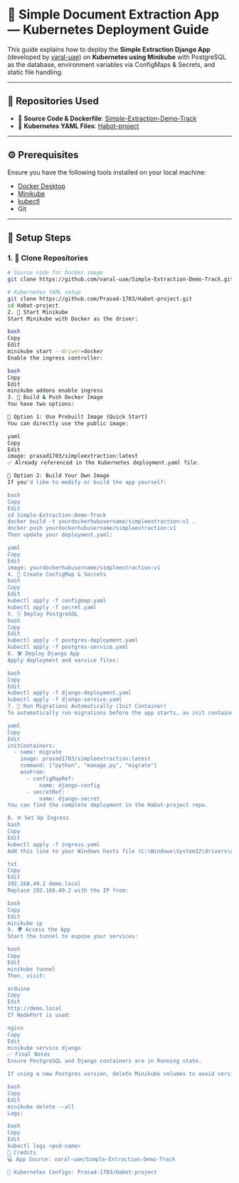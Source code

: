 # 🧠 Simple Document Extraction App — Kubernetes Deployment Guide

This guide explains how to deploy the **Simple Extraction Django App** (developed by [varal-uae](https://github.com/varal-uae/Simple-Extraction-Demo-Track)) on **Kubernetes using Minikube** with PostgreSQL as the database, environment variables via ConfigMaps & Secrets, and static file handling.

---

## 📁 Repositories Used

- 🔹 **Source Code & Dockerfile**: [Simple-Extraction-Demo-Track](https://github.com/varal-uae/Simple-Extraction-Demo-Track.git)
- 🔸 **Kubernetes YAML Files**: [Habot-project](https://github.com/Prasad-1703/Habot-project.git)

---

## ⚙️ Prerequisites

Ensure you have the following tools installed on your local machine:

- [Docker Desktop](https://www.docker.com/products/docker-desktop)
- [Minikube](https://minikube.sigs.k8s.io/docs/start/)
- [kubectl](https://kubernetes.io/docs/tasks/tools/)
- Git

---

## 🚀 Setup Steps

### 1. 📂 Clone Repositories

```bash
# Source code for Docker image
git clone https://github.com/varal-uae/Simple-Extraction-Demo-Track.git

# Kubernetes YAML setup
git clone https://github.com/Prasad-1703/Habot-project.git
cd Habot-project
2. 🚢 Start Minikube
Start Minikube with Docker as the driver:

bash
Copy
Edit
minikube start --driver=docker
Enable the ingress controller:

bash
Copy
Edit
minikube addons enable ingress
3. 🐳 Build & Push Docker Image
You have two options:

🔹 Option 1: Use Prebuilt Image (Quick Start)
You can directly use the public image:

yaml
Copy
Edit
image: prasad1703/simpleextraction:latest
✅ Already referenced in the Kubernetes deployment.yaml file.

🔸 Option 2: Build Your Own Image
If you'd like to modify or build the app yourself:

bash
Copy
Edit
cd Simple-Extraction-Demo-Track
docker build -t yourdockerhubusername/simpleextraction:v1 .
docker push yourdockerhubusername/simpleextraction:v1
Then update your deployment.yaml:

yaml
Copy
Edit
image: yourdockerhubusername/simpleextraction:v1
4. 🔐 Create ConfigMap & Secrets
bash
Copy
Edit
kubectl apply -f configmap.yaml
kubectl apply -f secret.yaml
5. 🗄 Deploy PostgreSQL
bash
Copy
Edit
kubectl apply -f postgres-deployment.yaml
kubectl apply -f postgres-service.yaml
6. 🛠 Deploy Django App
Apply deployment and service files:

bash
Copy
Edit
kubectl apply -f django-deployment.yaml
kubectl apply -f django-service.yaml
7. 🏁 Run Migrations Automatically (Init Container)
To automatically run migrations before the app starts, an init container is used in the deployment file. Make sure your django-deployment.yaml includes it:

yaml
Copy
Edit
initContainers:
  - name: migrate
    image: prasad1703/simpleextraction:latest
    command: ["python", "manage.py", "migrate"]
    envFrom:
      - configMapRef:
          name: django-config
      - secretRef:
          name: django-secret
You can find the complete deployment in the Habot-project repo.

8. 🌐 Set Up Ingress
bash
Copy
Edit
kubectl apply -f ingress.yaml
Add this line to your Windows hosts file (C:\Windows\System32\drivers\etc\hosts):

txt
Copy
Edit
192.168.49.2 demo.local
Replace 192.168.49.2 with the IP from:

bash
Copy
Edit
minikube ip
9. 🌍 Access the App
Start the tunnel to expose your services:

bash
Copy
Edit
minikube tunnel
Then, visit:

arduino
Copy
Edit
http://demo.local
If NodePort is used:

nginx
Copy
Edit
minikube service django
✅ Final Notes
Ensure PostgreSQL and Django containers are in Running state.

If using a new Postgres version, delete Minikube volumes to avoid version conflicts:

bash
Copy
Edit
minikube delete --all
Logs:

bash
Copy
Edit
kubectl logs <pod-name>
🙌 Credits
💻 App Source: varal-uae/Simple-Extraction-Demo-Track

🔧 Kubernetes Configs: Prasad-1703/Habot-project

